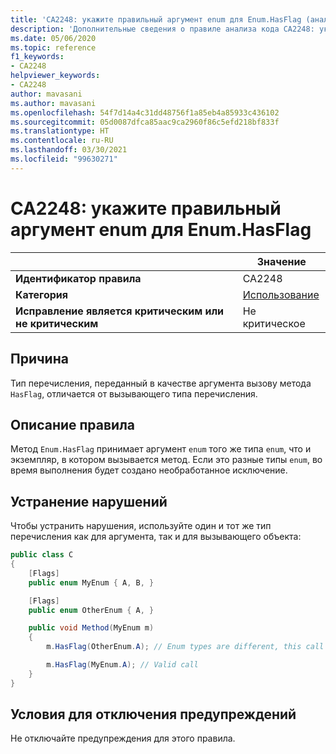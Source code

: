 ```yaml
---
title: 'CA2248: укажите правильный аргумент enum для Enum.HasFlag (анализ кода)'
description: 'Дополнительные сведения о правиле анализа кода CA2248: укажите правильный аргумент enum для Enum.HasFlag'
ms.date: 05/06/2020
ms.topic: reference
f1_keywords:
- CA2248
helpviewer_keywords:
- CA2248
author: mavasani
ms.author: mavasani
ms.openlocfilehash: 54f7d14a4c31dd48756f1a85eb4a85933c436102
ms.sourcegitcommit: 05d0087dfca85aac9ca2960f86c5efd218bf833f
ms.translationtype: HT
ms.contentlocale: ru-RU
ms.lasthandoff: 03/30/2021
ms.locfileid: "99630271"
---
```

# <a name="ca2248-provide-correct-enum-argument-to-enumhasflag"></a>CA2248: укажите правильный аргумент enum для Enum.HasFlag

| | Значение |
|-|-|
| **Идентификатор правила** |CA2248|
| **Категория** |[Использование](usage-warnings.md)|
| **Исправление является критическим или не критическим** |Не критическое|

## <a name="cause"></a>Причина

Тип перечисления, переданный в качестве аргумента вызову метода `HasFlag`, отличается от вызывающего типа перечисления.

## <a name="rule-description"></a>Описание правила

Метод `Enum.HasFlag` принимает аргумент `enum` того же типа `enum`, что и экземпляр, в котором вызывается метод. Если это разные типы `enum`, во время выполнения будет создано необработанное исключение.

## <a name="how-to-fix-violations"></a>Устранение нарушений

Чтобы устранить нарушения, используйте один и тот же тип перечисления как для аргумента, так и для вызывающего объекта:

```csharp
public class C
{
    [Flags]
    public enum MyEnum { A, B, }

    [Flags]
    public enum OtherEnum { A, }

    public void Method(MyEnum m)
    {
        m.HasFlag(OtherEnum.A); // Enum types are different, this call will cause an `ArgumentException` to be thrown at runtime

        m.HasFlag(MyEnum.A); // Valid call
    }
}
```

## <a name="when-to-suppress-warnings"></a>Условия для отключения предупреждений

Не отключайте предупреждения для этого правила.
